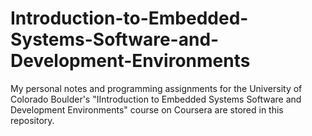 # Introduction-to-Embedded-Systems-Software-and-Development-Environments
My personal notes and programming assignments for the University of Colorado Boulder's "IIntroduction to Embedded Systems Software and Development Environments" course on Coursera are stored in this repository.
